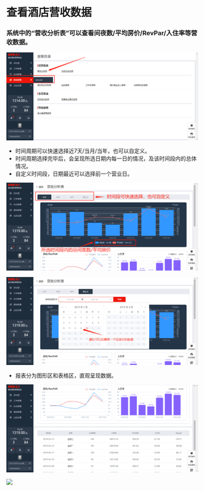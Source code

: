 # 查看酒店营收数据

### 系统中的“营收分析表”可以查看间夜数/平均房价/RevPar/入住率等营收数据。

![](../../../.gitbook/assets/image%20%28139%29.png)

* 时间周期可以快速选择近7天/当月/当年，也可以自定义。 
* 时间周期选择完毕后，会呈现所选日期内每一日的情况，及该时间段内的总体情况。 
* 自定义时间段，日期最近可以选择前一个营业日。

![](../../../.gitbook/assets/image%20%28767%29.png)

![](../../../.gitbook/assets/image%20%28328%29.png)

* 报表分为图形区和表格区，直观呈现数据。

![](../../../.gitbook/assets/image%20%28471%29.png)

![](https://uploader.shimo.im/f/eufzZCdoLaI108MW.png!thumbnail)



